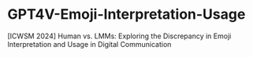 # GPT4V-Emoji-Interpretation-Usage
[ICWSM 2024] Human vs. LMMs: Exploring the Discrepancy in Emoji Interpretation and Usage in Digital Communication
